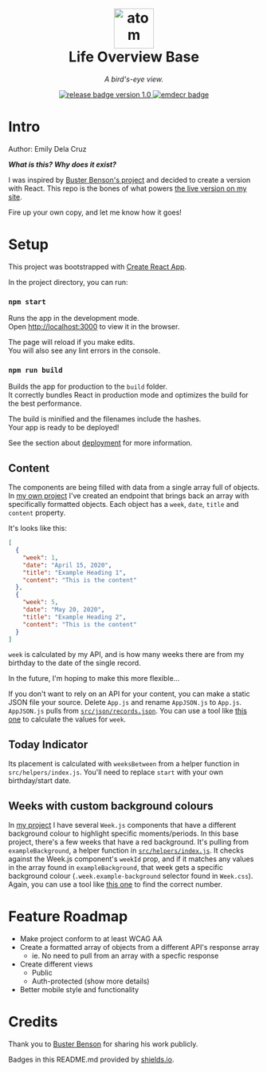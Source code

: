 <h1 align="center">
    <a href="https://emilydelacruz.com" target="_blank"><img src="https://emilydelacruz.com/files/connection.png" alt="atom graphic" width="80"></a>
    <br>
    Life Overview Base
</h1>

<p align="center"><em>A bird's-eye view.</em></p>

<p align="center">
    <a href="https://github.com/emdecr/edc/releases">
        <img src="https://img.shields.io/badge/release-v1.0-blue.svg" alt="release badge version 1.0">
    </a>
    <a href="https://emilydelacruz.com">
        <img src="https://img.shields.io/badge/%3C%2F%3E%20with%20%E2%99%A5%EF%B8%8E%20by-emdecr-red.svg" alt="emdecr badge">
    </a>
    
</p>

# Intro

Author: Emily Dela Cruz

_**What is this? Why does it exist?**_

I was inspired by <a href="https://busterbenson.com/the-life-of/buster/" target="_blank">Buster Benson's project</a> and decided to create a version with React. This repo is the bones of what powers <a href="https://emilydelacruz.com/life-overview" target="_blank">the live version on my site</a>.

Fire up your own copy, and let me know how it goes!

# Setup

This project was bootstrapped with [Create React App](https://github.com/facebook/create-react-app).

In the project directory, you can run:

### `npm start`

Runs the app in the development mode.<br />
Open [http://localhost:3000](http://localhost:3000) to view it in the browser.

The page will reload if you make edits.<br />
You will also see any lint errors in the console.

### `npm run build`

Builds the app for production to the `build` folder.<br />
It correctly bundles React in production mode and optimizes the build for the best performance.

The build is minified and the filenames include the hashes.<br />
Your app is ready to be deployed!

See the section about [deployment](https://facebook.github.io/create-react-app/docs/deployment) for more information.

## Content

The components are being filled with data from a single array full of objects.
In <a href="https://emilydelacruz.com/life-overview" target="_blank">my own project</a> I've created an endpoint that brings back an array with specifically formatted objects.
Each object has a `week`, `date`, `title` and `content` property.

It's looks like this:

```json
[
  {
    "week": 1,
    "date": "April 15, 2020",
    "title": "Example Heading 1",
    "content": "This is the content"
  },
  {
    "week": 5,
    "date": "May 20, 2020",
    "title": "Example Heading 2",
    "content": "This is the content"
  }
]
```

`week` is calculated by my API, and is how many weeks there are from my birthday to the date of the single record.

In the future, I'm hoping to make this more flexible...

If you don't want to rely on an API for your content, you can make a static JSON file your source.
Delete `App.js` and rename `AppJSON.js` to `App.js`. `AppJSON.js` pulls from [`src/json/records.json`](https://github.com/emdecr/life-overview-base/blob/master/src/json/records.json). You can use a tool like [this one](https://www.timeanddate.com/date/weeknumber.html) to calculate the values for `week`.

## Today Indicator

Its placement is calculated with `weeksBetween` from a helper function in `src/helpers/index.js`.
You'll need to replace `start` with your own birthday/start date.

## Weeks with custom background colours

In <a href="https://emilydelacruz.com/life-overview" target="_blank">my project</a> I have several `Week.js` components that have a different background colour to highlight specific moments/periods. In this base project, there's a few weeks that have a red background. It's pulling from `exampleBackground`, a helper function in [`src/helpers/index.js`](https://github.com/emdecr/life-overview-base/blob/master/src/helpers/index.js). It checks against the Week.js component's `weekId` prop, and if it matches any values in the array found in `exampleBackground`, that week gets a specific background colour (`.week.example-background` selector found in `Week.css`). Again, you can use a tool like [this one](https://www.timeanddate.com/date/weeknumber.html) to find the correct number.

# Feature Roadmap

- Make project conform to at least WCAG AA
- Create a formatted array of objects from a different API's response array
  - ie. No need to pull from an array with a specfic response
- Create different views
  - Public
  - Auth-protected (show more details)
- Better mobile style and functionality

# Credits

Thank you to <a href="https://busterbenson.com/" taarget="_blank">Buster Benson</a> for sharing his work publicly.

Badges in this README.md provided by [shields.io](https://shields.io/#your-badge).
